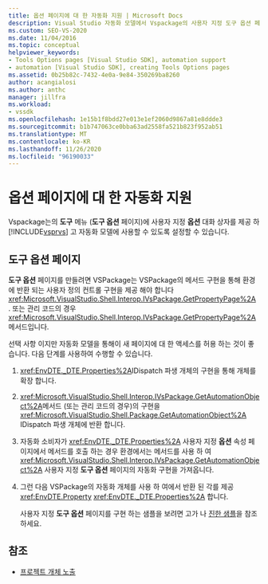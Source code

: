```yaml
---
title: 옵션 페이지에 대 한 자동화 지원 | Microsoft Docs
description: Visual Studio 자동화 모델에서 Vspackage의 사용자 지정 도구 옵션 페이지를 사용할 수 있도록 설정 하는 방법에 대해 알아봅니다.
ms.custom: SEO-VS-2020
ms.date: 11/04/2016
ms.topic: conceptual
helpviewer_keywords:
- Tools Options pages [Visual Studio SDK], automation support
- automation [Visual Studio SDK], creating Tools Options pages
ms.assetid: 0b25b82c-7432-4e0a-9e84-350269ba8260
author: acangialosi
ms.author: anthc
manager: jillfra
ms.workload:
- vssdk
ms.openlocfilehash: 1e15b1f8bdd27e013e1ef2060d9867a81e8ddde3
ms.sourcegitcommit: b1b747063ce0bba63ad2558fa521b823f952ab51
ms.translationtype: MT
ms.contentlocale: ko-KR
ms.lasthandoff: 11/26/2020
ms.locfileid: "96190033"
---
```

# <a name="automation-support-for-options-pages"></a>옵션 페이지에 대 한 자동화 지원
Vspackage는의 **도구** 메뉴 (**도구 옵션** 페이지)에 사용자 지정 **옵션** 대화 상자를 제공 하 [!INCLUDE[vsprvs](../../code-quality/includes/vsprvs_md.md)] 고 자동화 모델에 사용할 수 있도록 설정할 수 있습니다.

## <a name="tools-options-pages"></a>도구 옵션 페이지
 **도구 옵션** 페이지를 만들려면 VSPackage는 VSPackage의 메서드 구현을 통해 환경에 반환 되는 사용자 정의 컨트롤 구현을 제공 해야 합니다 <xref:Microsoft.VisualStudio.Shell.Interop.IVsPackage.GetPropertyPage%2A> . 또는 관리 코드의 경우 <xref:Microsoft.VisualStudio.Shell.Interop.IVsPackage.GetPropertyPage%2A> 메서드입니다.

 선택 사항 이지만 자동화 모델을 통해이 새 페이지에 대 한 액세스를 허용 하는 것이 좋습니다. 다음 단계를 사용하여 수행할 수 있습니다.

1. <xref:EnvDTE._DTE.Properties%2A>IDispatch 파생 개체의 구현을 통해 개체를 확장 합니다.

2. <xref:Microsoft.VisualStudio.Shell.Interop.IVsPackage.GetAutomationObject%2A>메서드 (또는 관리 코드의 경우)의 구현을 <xref:Microsoft.VisualStudio.Shell.Package.GetAutomationObject%2A> IDispatch 파생 개체에 반환 합니다.

3. 자동화 소비자가 <xref:EnvDTE._DTE.Properties%2A> 사용자 지정 **옵션** 속성 페이지에서 메서드를 호출 하는 경우 환경에서는 메서드를 사용 하 여 <xref:Microsoft.VisualStudio.Shell.Interop.IVsPackage.GetAutomationObject%2A> 사용자 지정 **도구 옵션** 페이지의 자동화 구현을 가져옵니다.

4. 그런 다음 VSPackage의 자동화 개체를 사용 하 여에서 반환 된 각를 제공 <xref:EnvDTE.Property> <xref:EnvDTE._DTE.Properties%2A> 합니다.

   사용자 지정 **도구 옵션** 페이지를 구현 하는 샘플을 보려면 고가 나 [진한 샘플](https://github.com/Microsoft/VSSDK-Extensibility-Samples)을 참조 하세요.

## <a name="see-also"></a>참조
- [프로젝트 개체 노출](../../extensibility/internals/exposing-project-objects.md)
